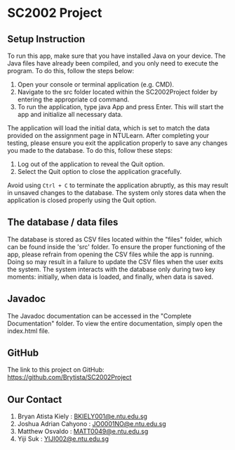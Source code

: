 # SC2002 Project

## Setup Instruction
To run this app, make sure that you have installed Java on your device. The Java files have already been compiled, and you only need to execute the program. To do this, follow the steps below:

1. Open your console or terminal application (e.g. CMD).
2. Navigate to the src folder located within the SC2002Project folder by entering the appropriate cd command.
3. To run the application, type java App and press Enter. This will start the app and initialize all necessary data.

The application will load the initial data, which is set to match the data provided on the assignment page in NTULearn. After completing your testing, please ensure you exit the application properly to save any changes you made to the database. To do this, follow these steps:

1. Log out of the application to reveal the Quit option.
2. Select the Quit option to close the application gracefully.

Avoid using `Ctrl + C` to terminate the application abruptly, as this may result in unsaved changes to the database. The system only stores data when the application is closed properly using the Quit option.


## The database / data files
The database is stored as CSV files located within the "files" folder, which can be found inside the 'src' folder. To ensure the proper functioning of the app, please refrain from opening the CSV files while the app is running. Doing so may result in a failure to update the CSV files when the user exits the system. The system interacts with the database only during two key moments: initially, when data is loaded, and finally, when data is saved.


## Javadoc
The Javadoc documentation can be accessed in the "Complete Documentation" folder. To view the entire documentation, simply open the index.html file.


## GitHub
The link to this project on GitHub: https://github.com/Brytista/SC2002Project


## Our Contact 
1. Bryan Atista Kiely : BKIELY001@e.ntu.edu.sg
2. Joshua Adrian Cahyono : JO0001NO@e.ntu.edu.sg
3. Matthew Osvaldo : MATT0049@e.ntu.edu.sg
4. Yiji Suk : YIJI002@e.ntu.edu.sg
